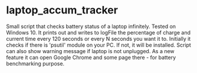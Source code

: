 # laptop_accum_tracker

Small script that checks battery status of a laptop infinitely. Tested on Windows 10.
It prints out and writes to logFile the percentage of charge and current time every 120 seconds or every N seconds you want it to. 
Initially it checks if there is 'psutil' module on your PC. If not, it will be installed. 
Script can also show warning message if laptop is not unplugged. 
As a new feature it can open Google Chrome and some page there - for battery benchmarking purpose. 

